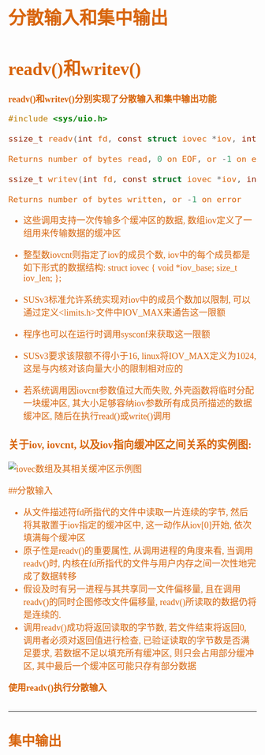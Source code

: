 <font size=4 color=#D8650D face="微软雅黑">

# 分散输入和集中输出
# readv()和writev()

**readv()和writev()分别实现了分散输入和集中输出功能**

```c
#include <sys/uio.h>

ssize_t readv(int fd, const struct iovec *iov, int iovcnt);

Returns number of bytes read, 0 on EOF, or -1 on error

ssize_t writev(int fd, const struct iovec *iov, int iovcnt);

Returns number of bytes written, or -1 on error

```

+ 这些调用支持一次传输多个缓冲区的数据, 数组iov定义了一组用来传输数据的缓冲区
+ 整型数iovcnt则指定了iov的成员个数, iov中的每个成员都是如下形式的数据结构:
		struct iovec {
			void *iov_base;
			size_t iov_len;
		};

+ SUSv3标准允许系统实现对iov中的成员个数加以限制, 可以通过定义<limits.h>文件中IOV_MAX来通告这一限额
+ 程序也可以在运行时调用sysconf来获取这一限额
+ SUSv3要求该限额不得小于16, linux将IOV_MAX定义为1024, 这是与内核对该向量大小的限制相对应的
+ 若系统调用因iovcnt参数值过大而失败, 外壳函数将临时分配一块缓冲区, 其大小足够容纳iov参数所有成员所描述的数据缓冲区, 随后在执行read()或write()调用

### 关于iov, iovcnt, 以及iov指向缓冲区之间关系的实例图:

![iovec数组及其相关缓冲区示例图]("/images/p2.png")


##分散输入

+ 从文件描述符fd所指代的文件中读取一片连续的字节, 然后将其散置于iov指定的缓冲区中, 这一动作从iov[0]开始, 依次填满每个缓冲区
+ 原子性是readv()的重要属性, 从调用进程的角度来看, 当调用readv()时, 内核在fd所指代的文件与用户内存之间一次性地完成了数据转移
+ 假设及时有另一进程与其共享同一文件偏移量, 且在调用readv()的同时企图修改文件偏移量, readv()所读取的数据仍将是连续的.
+ 调用readv()成功将返回读取的字节数, 若文件结束将返回0, 调用者必须对返回值进行检查, 已验证读取的字节数是否满足要求, 若数据不足以填充所有缓冲区, 则只会占用部分缓冲区, 其中最后一个缓冲区可能只存有部分数据

**使用readv()执行分散输入**

```c

```

---

## 集中输出